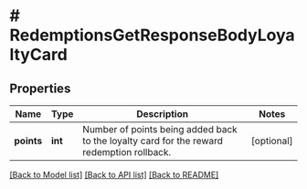 # # RedemptionsGetResponseBodyLoyaltyCard

## Properties

Name | Type | Description | Notes
------------ | ------------- | ------------- | -------------
**points** | **int** | Number of points being added back to the loyalty card for the reward redemption rollback. | [optional]

[[Back to Model list]](../../README.md#models) [[Back to API list]](../../README.md#endpoints) [[Back to README]](../../README.md)
